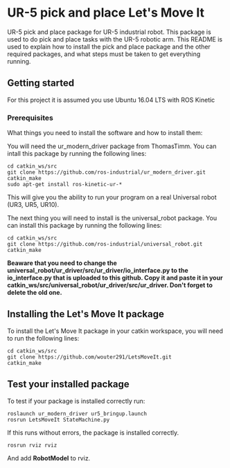 # UR-5 pick and place Let's Move It

UR-5 pick and place package for UR-5 industrial robot. This package is used to do pick and place tasks with the UR-5 robotic arm. This README is used to explain how to install the pick and place package and the other required packages, and what steps must be taken to get everything running. 


## Getting started

For this project it is assumed you use Ubuntu 16.04 LTS with ROS Kinetic

### Prerequisites

What things you need to install the software and how to install them:

You will need the ur_modern_driver package from ThomasTimm. You can intall this package by running the following lines:

```
cd catkin_ws/src
git clone https://github.com/ros-industrial/ur_modern_driver.git
catkin_make
sudo apt-get install ros-kinetic-ur-*

```

This will give you the ability to run your program on a real Universal robot (UR3, UR5, UR10).



The next thing you will need to install is the universal_robot package. You can install this package by running the following lines:

```
cd catkin_ws/src
git clone https://github.com/ros-industrial/universal_robot.git
catkin_make
```

**Beaware that you need to change the universal_robot/ur_driver/src/ur_driver/io_interface.py to the io_interface.py that is uploaded to this github. Copy it and paste it in your catkin_ws/src/universal_robot/ur_driver/src/ur_driver. Don't forget to delete the old one.**


## Installing the Let's Move It package
To install the Let's Move It package in your catkin workspace, you will need to run the following lines:

```
cd catkin_ws/src
git clone https://github.com/wouter291/LetsMoveIt.git
catkin_make
```

## Test your installed package

To test if your package is installed correctly run:

```
roslaunch ur_modern_driver ur5_bringup.launch
rosrun LetsMoveIt StateMachine.py
```

If this runs without errors, the package is installed correctly.


```
rosrun rviz rviz
```

And add **RobotModel** to rviz.

